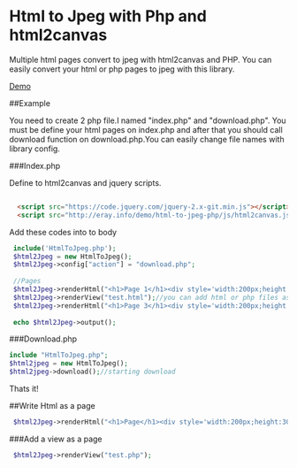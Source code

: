 # Html to Jpeg with Php and html2canvas
Multiple html pages convert to jpeg with html2canvas and PHP. 
You can easily convert your html or php pages to jpeg with this library.

[Demo](http://eray.info/demo/html-to-jpeg-php)

##Example

You need to create 2 php file.I named "index.php" and "download.php". You must be define your html pages on index.php and after that you should call download function on download.php.You can easily change file names with library config.

###Index.php

Define to html2canvas and jquery scripts.
```html

  <script src="https://code.jquery.com/jquery-2.x-git.min.js"></script>
  <script src="http://eray.info/demo/html-to-jpeg-php/js/html2canvas.js"></script>

```

Add these codes into to body
```php
 include('HtmlToJpeg.php');
 $html2Jpeg = new HtmlToJpeg();
 $html2Jpeg->config["action"] = "download.php";
 
 //Pages
 $html2Jpeg->renderHtml("<h1>Page 1</h1><div style='width:200px;height:300px;background:blue'></div>");//You can write html
 $html2Jpeg->renderView("test.html");//you can add html or php files as a page
 $html2Jpeg->renderHtml("<h1>Page 3</h1><div style='width:200px;height:300px;background:blue'></div>");//You can write html
 
 echo $html2Jpeg->output();
```

###Download.php

```php
include "HtmlToJpeg.php";
$html2jpeg = new HtmlToJpeg();
$html2jpeg->download();//starting download
```

Thats it!

##Write Html as a page

```php
 $html2Jpeg->renderHtml("<h1>Page</h1><div style='width:200px;height:300px;background:blue'></div>");
```

###Add a view as a page
```php
 $html2Jpeg->renderView("test.php");
```





